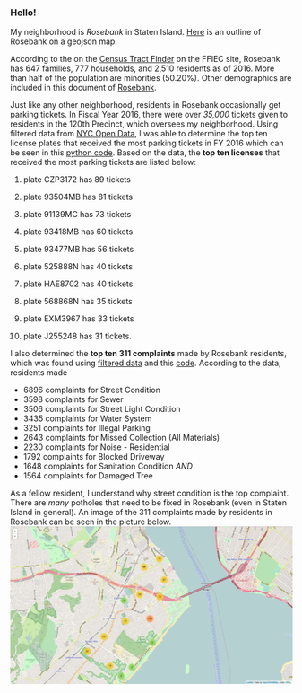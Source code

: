 ### Hello! 

My neighborhood is _Rosebank_ in Staten Island. [Here](https://github.com/pmendoza41/Rosebank/blob/master/map.geojson) is an outline of Rosebank on a geojson map. 

According to the on the [Census Tract Finder](https://geomap.ffiec.gov/FFIECGeocMap/GeocodeMap1.aspx) on the FFIEC site, Rosebank has 647 families, 777 households, and 2,510 residents as of 2016. More than half of the population are minorities (50.20%). Other demographics are included in this document of [Rosebank](https://github.com/pmendoza41/Rosebank/blob/master/Rosebank.pdf). 

Just like any other neighborhood, residents in Rosebank occasionally get parking tickets. In Fiscal Year 2016, there were over _35,000_ tickets given to residents in the 120th Precinct, which oversees my neighborhood. Using filtered data from [NYC Open Data](https://data.cityofnewyork.us/City-Government/Parking-Violations-Issued-Fiscal-Year-2016/kiv2-tbus/data), I was able to determine the top ten license plates that received the most parking tickets in FY 2016 which can be seen in this [python code](https://github.com/pmendoza41/Rosebank/blob/master/top%20ten%20parking%20tickets%20precinct%20120.py).  Based on the data, the **top ten licenses** that received the most parking tickets are listed below:

  1. plate CZP3172 has 89 tickets

  2. plate 93504MB has 81 tickets

  3. plate 91139MC has 73 tickets

  4. plate 93418MB has 60 tickets

  5. plate 93477MB has 56 tickets

  6. plate 525888N has 40 tickets

  7. plate HAE8702 has 40 tickets

  8. plate 568868N has 35 tickets

  9. plate EXM3967 has 33 tickets

  10. plate J255248 has 31 tickets.

I also determined the **top ten 311 complaints** made by Rosebank residents, which was found using [filtered data](https://nycopendata.socrata.com/Social-Services/311-Service-Requests-from-2010-to-Present/erm2-nwe9/data) and this [code](https://github.com/pmendoza41/Rosebank/blob/master/biggest%20311%20complaints.py). According to the data, residents made
* 6896 complaints for Street Condition
* 3598 complaints for Sewer
* 3506 complaints for Street Light Condition
* 3435 complaints for Water System
* 3251 complaints for Illegal Parking
* 2643 complaints for Missed Collection (All Materials) 
* 2230 complaints for Noise - Residential
* 1792 complaints for Blocked Driveway
* 1648 complaints for Sanitation Condition _AND_
* 1564 complaints for Damaged Tree

As a fellow resident, I understand why street condition is the top complaint. There are _many_ potholes that need to be fixed in Rosebank (even in Staten Island in general). An image of the 311 complaints made by residents in Rosebank can be seen in the picture below.![here](https://github.com/pmendoza41/Rosebank/blob/master/311%20complaints%20clustered.png)
